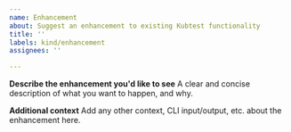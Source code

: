```yaml
---
name: Enhancement
about: Suggest an enhancement to existing Kubtest functionality
title: ''
labels: kind/enhancement
assignees: ''

---
```


**Describe the enhancement you'd like to see**
A clear and concise description of what you want to happen, and why.

**Additional context**
Add any other context, CLI input/output, etc. about the enhancement here.
